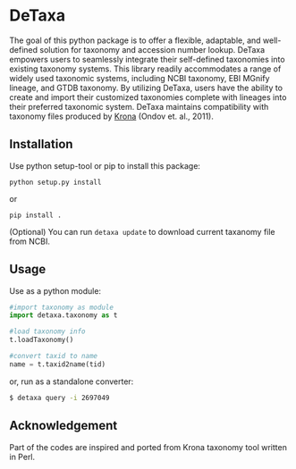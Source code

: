 # DeTaxa

The goal of this python package is to offer a flexible, adaptable, and well-defined solution for taxonomy and accession number lookup. DeTaxa empowers users to seamlessly integrate their self-defined taxonomies into existing taxonomy systems. This library readily accommodates a range of widely used taxonomic systems, including NCBI taxonomy, EBI MGnify lineage, and GTDB taxonomy. By utilizing DeTaxa, users have the ability to create and import their customized taxonomies complete with lineages into their preferred taxonomic system. DeTaxa maintains compatibility with taxonomy files produced by [Krona](https://github.com/marbl/Krona) (Ondov et. al., 2011).

## Installation

Use python setup-tool or pip to install this package:
```
python setup.py install
```
or
```
pip install .
```

(Optional) You can run `detaxa update` to download current taxanomy file from NCBI.

## Usage

Use as a python module:

```python
#import taxonomy as module
import detaxa.taxonomy as t

#load taxonomy info
t.loadTaxonomy()

#convert taxid to name
name = t.taxid2name(tid)
```

or, run as a standalone converter:

```sh
$ detaxa query -i 2697049
```

## Acknowledgement
Part of the codes are inspired and ported from Krona taxonomy tool written in Perl.